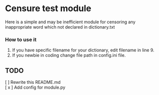 # Censure test module

Here is a simple and may be inefficient module for censoring any inappropriate word which not declared in dictionary.txt

### How to use it
1. If you have specific filename for your dictionary, edit filename in line 9.
2. If you newbie in coding change file path in config.ini file.

## TODO
[ ] Rewrite this README.md\
[ x ] Add config for module.py
